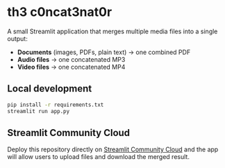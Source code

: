 # th3 c0ncat3nat0r

A small Streamlit application that merges multiple media files into a single output:

- **Documents** (images, PDFs, plain text) → one combined PDF
- **Audio files** → one concatenated MP3
- **Video files** → one concatenated MP4

## Local development

```bash
pip install -r requirements.txt
streamlit run app.py
```

## Streamlit Community Cloud

Deploy this repository directly on [Streamlit Community Cloud](https://share.streamlit.io/) and the app will allow users to upload files and download the merged result.

